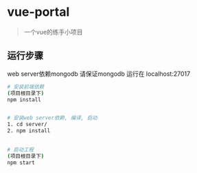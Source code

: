 # vue-portal

> 一个vue的练手小项目

## 运行步骤

web server依赖mongodb 请保证mongodb 运行在 localhost:27017

``` bash
# 安装前端依赖
(项目根目录下)
npm install


# 安装web server依赖, 编译, 启动
1. cd server/
2. npm install
 

# 启动工程
(项目根目录下)
npm start
